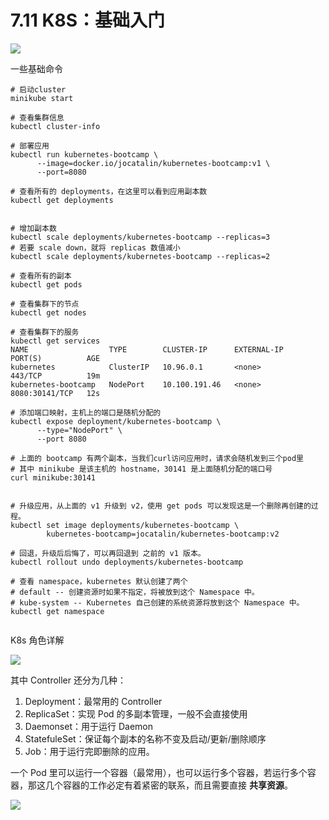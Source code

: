 # 7.11 K8S：基础入门

![](http://image.iswbm.com/20200602135014.png)

一些基础命令

```
# 启动cluster
minikube start

# 查看集群信息
kubectl cluster-info

# 部署应用
kubectl run kubernetes-bootcamp \
      --image=docker.io/jocatalin/kubernetes-bootcamp:v1 \
      --port=8080
      
# 查看所有的 deployments，在这里可以看到应用副本数
kubectl get deployments


# 增加副本数
kubectl scale deployments/kubernetes-bootcamp --replicas=3
# 若要 scale down，就将 replicas 数值减小
kubectl scale deployments/kubernetes-bootcamp --replicas=2

# 查看所有的副本
kubectl get pods

# 查看集群下的节点
kubectl get nodes

# 查看集群下的服务
kubectl get services
NAME                  TYPE        CLUSTER-IP      EXTERNAL-IP   PORT(S)          AGE
kubernetes            ClusterIP   10.96.0.1       <none>        443/TCP          19m
kubernetes-bootcamp   NodePort    10.100.191.46   <none>        8080:30141/TCP   12s

# 添加端口映射，主机上的端口是随机分配的
kubectl expose deployment/kubernetes-bootcamp \
      --type="NodePort" \
      --port 8080
   
# 上面的 bootcamp 有两个副本，当我们curl访问应用时，请求会随机发到三个pod里
# 其中 minikube 是该主机的 hostname，30141 是上面随机分配的端口号
curl minikube:30141


# 升级应用，从上面的 v1 升级到 v2，使用 get pods 可以发现这是一个删除再创建的过程。
kubectl set image deployments/kubernetes-bootcamp \
        kubernetes-bootcamp=jocatalin/kubernetes-bootcamp:v2
        
# 回退，升级后后悔了，可以再回退到 之前的 v1 版本。
kubectl rollout undo deployments/kubernetes-bootcamp

# 查看 namespace，kubernetes 默认创建了两个
# default -- 创建资源时如果不指定，将被放到这个 Namespace 中。
# kube-system -- Kubernetes 自己创建的系统资源将放到这个 Namespace 中。
kubectl get namespace


```



K8s 角色详解

![](http://image.python-online.cn/20190907162015.png)

其中 Controller 还分为几种：

1. Deployment：最常用的 Controller
2. ReplicaSet：实现 Pod 的多副本管理，一般不会直接使用
3. Daemonset：用于运行 Daemon
4. StatefuleSet：保证每个副本的名称不变及启动/更新/删除顺序
5. Job：用于运行完即删除的应用。

一个 Pod 里可以运行一个容器（最常用），也可以运行多个容器，若运行多个容器，那这几个容器的工作必定有着紧密的联系，而且需要直接 **共享资源**。



![](http://image.iswbm.com/20200607174235.png)
